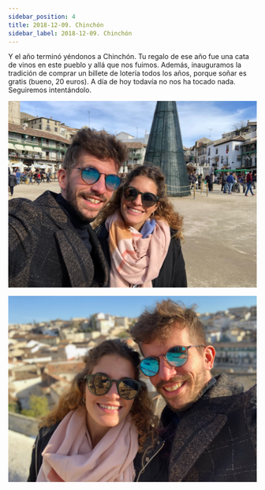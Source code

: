 ```yaml
---
sidebar_position: 4
title: 2018-12-09. Chinchón
sidebar_label: 2018-12-09. Chinchón
---
```


Y el año terminó yéndonos a Chinchón. Tu regalo de ese año fue una cata de vinos en este pueblo y allá que nos fuimos. Además, inauguramos la tradición de comprar un billete de lotería todos los años, porque soñar es gratis (bueno, 20 euros). A día de hoy todavía no nos ha tocado nada. Seguiremos intentándolo.

![Chinchón](./foto1.jpg)

![Chinchón](./foto2.jpg)
